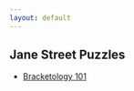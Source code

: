 ```yaml
---
layout: default
---
```


## Jane Street Puzzles  

* [Bracketology 101](https://rggs.github.io/bracket101)

